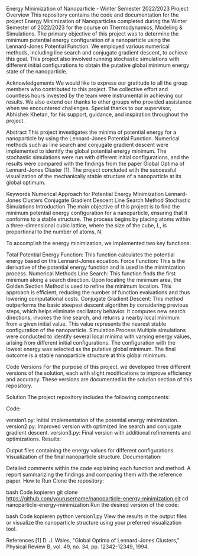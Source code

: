 Energy Minimization of Nanoparticle - Winter Semester 2022/2023
Project Overview
This repository contains the code and documentation for the project Energy Minimization of Nanoparticles completed during the Winter Semester of 2022/2023 for the course on Thermodynamics, Modeling & Simulations. The primary objective of this project was to determine the minimum potential energy configuration of a nanoparticle using the Lennard-Jones Potential Function. We employed various numerical methods, including line search and conjugate gradient descent, to achieve this goal. This project also involved running stochastic simulations with different initial configurations to obtain the putative global minimum energy state of the nanoparticle.

Acknowledgements
We would like to express our gratitude to all the group members who contributed to this project. The collective effort and countless hours invested by the team were instrumental in achieving our results. We also extend our thanks to other groups who provided assistance when we encountered challenges. Special thanks to our supervisor, Abhishek Khetan, for his support, guidance, and inspiration throughout the project.

Abstract
This project investigates the minima of potential energy for a nanoparticle by using the Lennard-Jones Potential Function. Numerical methods such as line search and conjugate gradient descent were implemented to identify the global potential energy minimum. The stochastic simulations were run with different initial configurations, and the results were compared with the findings from the paper Global Optima of Lennard-Jones Cluster [1]. The project concluded with the successful visualization of the mechanically stable structure of a nanoparticle at its global optimum.

Keywords
Numerical Approach for Potential Energy Minimization
Lennard-Jones Clusters
Conjugate Gradient Descent
Line Search Method
Stochastic Simulations
Introduction
The main objective of this project is to find the minimum potential energy configuration for a nanoparticle, ensuring that it conforms to a stable structure. The process begins by placing atoms within a three-dimensional cubic lattice, where the size of the cube,
L, is proportional to the number of atoms, N.

To accomplish the energy minimization, we implemented two key functions:

Total Potential Energy Function: This function calculates the potential energy based on the Lennard-Jones equation.
Force Function: This is the derivative of the potential energy function and is used in the minimization process.
Numerical Methods
Line Search:
This function finds the first minimum along a search direction. Upon locating the minimum area, the Golden Section Method is used to refine the minimum location. This approach is efficient, reducing the number of function evaluations and thus lowering computational costs.
Conjugate Gradient Descent:
This method outperforms the basic steepest descent algorithm by considering previous steps, which helps eliminate oscillatory behavior. It computes new search directions, invokes the line search, and returns a nearby local minimum from a given initial value. This value represents the nearest stable configuration of the nanoparticle.
Simulation Process
Multiple simulations were conducted to identify several local minima with varying energy values, arising from different initial configurations. The configuration with the lowest energy was selected as the putative global minimum. The final outcome is a stable nanoparticle structure at this global minimum.

Code Versions
For the purpose of this project, we developed three different versions of the solution, each with slight modifications to improve efficiency and accuracy. These versions are documented in the solution section of this repository.

Solution
The project repository includes the following components:

Code:

version1.py: Initial implementation of the potential energy minimization.
version2.py: Improved version with optimized line search and conjugate gradient descent.
version3.py: Final version with additional refinements and optimizations.
Results:

Output files containing the energy values for different configurations.
Visualization of the final nanoparticle structure.
Documentation:

Detailed comments within the code explaining each function and method.
A report summarizing the findings and comparing them with the reference paper.
How to Run
Clone the repository:

bash
Code kopieren
git clone https://github.com/yourusername/nanoparticle-energy-minimization.git
cd nanoparticle-energy-minimization
Run the desired version of the code:

bash
Code kopieren
python version1.py
View the results in the output files or visualize the nanoparticle structure using your preferred visualization tool.

References
[1] D. J. Wales, "Global Optima of Lennard-Jones Clusters," Physical Review B, vol. 49, no. 34, pp. 12342-12349, 1994.

